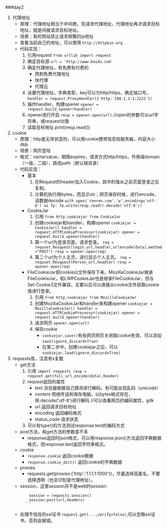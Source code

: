 ###day2

1. 代理地址
	- 原理：代理地址相当于中间商，先请求代理地址，代理地址再次请求目标地址，就是间接请求目标地址。
	- 场景：有的网站禁止请求频繁的ip地址
	- 查看当前自己的地址，可以使用 `http://httpbin.org`
	- 代码实现：
		1. 引用request
		`from urllib import request`
		2. 确定目标源
		`url = 'http://www.baidu.com'`
		3. 确定代理地址，有免费和付费的
			- 西刺免费代理地址
			- 快代理
			- 代理云
		4. 设置代理地址，字典类型，key可以为http/https，确定端口号。
		`handler = request.ProxyHandler({'http:'190.1.1.1:2222'})`
		5. 操作handler，构建opener
		`opener = request.build_opener(handler)`
		6. opener进行开启
		`resp = opener.open(url)` //open的参数可以url字符串，或request对象
		7. 读取目标地址
		print(resp.read())
2. cookie
	- 原理：http是无序状态的，可以用cookie携带信息给服务器，内容大小4kb
	- 场景：网页登陆
	- 格式：name/value，期限expires，请求方式http/https，作用域domain（一级，二级），路径path（默认根目录）
	- 代码实现：
		- 基本
			1. 在Request的header加入Cookie，其中的值从之前页面登录之后复制。
			2. 计算机执行用bytes，而显示str；网页保存时候，进行encode，读数据decode
				`with open('renren.com','w',encoding='utf-8') as fp:
					fp.write(resp.read().decode('utf-8'))`
		- CookieJar
			1. 引用
				`from http.cookiejar from CookieJar`
			2. 创建cookiejar和handler，构建opener
				`cookiejar = CookieJar()
				handler =  request.HTTPCookieProcessor(cookiejar)
				opener = request.build_opener(handler)`
			3. 第一个url为登录页面，请求登录。
				`req = requset.Resquest(login_url,headler,urlencode(data),method="POST")
				resp = opener.open(req)`
			4. 第二个url为个人主页，进行显示个人主页。
				`req = requset.Resquest(Person_url,headler)
				resp = opener.open(req)`
		- FileCookieJar把cookie以文件保存下来，MozillaCookieJar继承FileCookieJar，和LWPCookieJar也是继承FileCookieJar，但与Set-Cookie3文件兼容，主要以后可以直接从cookie文件获取cookie值进行登录。
			1. 引用
				`from http.cookiejar from MozillaCookieJar`
			2. 创建MozillaCookieJar和handler来构建opener
				`cookiejar = MozillaCookieJar()
				handler = request.HTTPCookieProcessor(cookiejar)
				opener = request.build_opener(handler)`
			3. 请求网页
				`opener.open(url)`
			4. 保存cookie
				- `cookiejar.save()`有些网页网页关闭就cookie失效，可以添加`save(ignore_discard=True)`
				- 在第二步中，创建cookiejar之后，可以`cookiejar.load(ignore_discard=True)`
3. requests库，注意有s复数
	- get方法
		1. 引用
			`import requests
			resp = requset.get(full_url,encode(data),header)`
		2. request返回的属性
			- text
				浏览器根据自己猜测进行解码，有可能出现乱码（unicode）
			- content
				网络传送和保存电脑，以bytes格式存在，用.decode('utf-8')进行解码  //可以查看网页的编码属性，gdk
			- url
				返回请求目标地址
			- encoding
				返回编码格式
			- status_code
				请求状态
		3. 可以有type()的方法测试response.text的编码方式
	- post方法，和get方法的参数差不多
		- response返回时json格式，可以用response.json()方法返回字典数据格式，而response.text返回字符串格式。
	- cookie
		- `response.cookie` 返回cookie数据
		- `response.cookie_dict()` 返回cookie的字典数据
	- proxies
		- requests.get(proxies:{'http':'1.1.1.1:1000'})，尽量选择高匿名，不要选择透明（也会识别是代理地址）。
	- session，这里session并不是web的session
		```
			session = requests.session()
			session.post(url,headers)
		  ```
	- 处理不信任的ssl证书
		`request.get(...,verify=false)`,可以忽略ssl证书，否则会报错。

